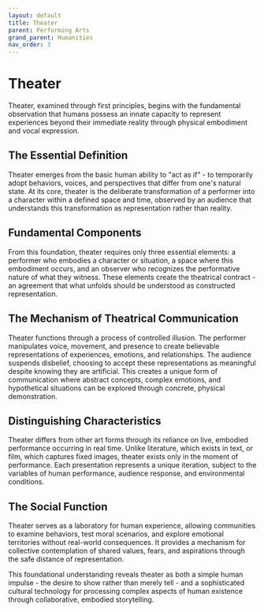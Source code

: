 ```yaml
---
layout: default
title: Theater
parent: Performing Arts
grand_parent: Humanities
nav_order: 3
---
```


# Theater

Theater, examined through first principles, begins with the fundamental observation that humans possess an innate capacity to represent experiences beyond their immediate reality through physical embodiment and vocal expression.

## The Essential Definition

Theater emerges from the basic human ability to "act as if" - to temporarily adopt behaviors, voices, and perspectives that differ from one's natural state. At its core, theater is the deliberate transformation of a performer into a character within a defined space and time, observed by an audience that understands this transformation as representation rather than reality.

## Fundamental Components

From this foundation, theater requires only three essential elements: a performer who embodies a character or situation, a space where this embodiment occurs, and an observer who recognizes the performative nature of what they witness. These elements create the theatrical contract - an agreement that what unfolds should be understood as constructed representation.

## The Mechanism of Theatrical Communication

Theater functions through a process of controlled illusion. The performer manipulates voice, movement, and presence to create believable representations of experiences, emotions, and relationships. The audience suspends disbelief, choosing to accept these representations as meaningful despite knowing they are artificial. This creates a unique form of communication where abstract concepts, complex emotions, and hypothetical situations can be explored through concrete, physical demonstration.

## Distinguishing Characteristics

Theater differs from other art forms through its reliance on live, embodied performance occurring in real time. Unlike literature, which exists in text, or film, which captures fixed images, theater exists only in the moment of performance. Each presentation represents a unique iteration, subject to the variables of human performance, audience response, and environmental conditions.

## The Social Function

Theater serves as a laboratory for human experience, allowing communities to examine behaviors, test moral scenarios, and explore emotional territories without real-world consequences. It provides a mechanism for collective contemplation of shared values, fears, and aspirations through the safe distance of representation.

This foundational understanding reveals theater as both a simple human impulse - the desire to show rather than merely tell - and a sophisticated cultural technology for processing complex aspects of human existence through collaborative, embodied storytelling.
